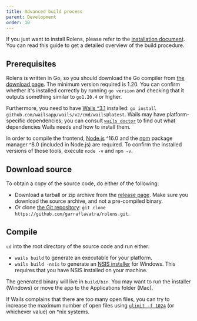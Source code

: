 ```yaml
---
title: Advanced build process
parent: Development
order: 10
---
```


If you just want to install Rolens, please refer to the [installation document](/installation/). You can read this guide to get a detailed overview of the build procedure.

## Prerequisites

Rolens is written in Go, so you should download the Go compiler from [the download page](https://go.dev/dl/). The minimum version required is 1.20. You can confirm whether it's installed correctly by running `go version` and checking that it outputs something similar to `go1.20.4` or higher.

Furthermore, you need to have [Wails ^3.1](https://wails.io/docs/gettingstarted/installation) installed: `go install github.com/wailsapp/wails/v2/cmd/wails@latest`. Wails may have platform-specific dependencies; you can consult [`wails doctor`](https://wails.io/docs/reference/cli#doctor) to find out what dependencies Wails needs and how to install them.

In order to compile the frontend, [Node.js](https://nodejs.org/en/download) ^16.0 and the [npm](https://npmjs.com) package manager ^8.0 (included in Node.js) are required. To confirm the installed versions of those tools, execute `node -v` and `npm -v`.

## Download source

To obtain a copy of the source code, do either of the following:

* Download a tarball or zip archive from the [release page](https://github.com/garraflavatra/rolens/releases/latest). Make sure you download the source archive, and not a pre-compiled binary.
* Or clone [the Git repository](https://github.com/garraflavatra/rolens): `git clone https://github.com/garraflavatra/rolens.git`.

## Compile

`cd` into the root directory of the source code and run either:

* `wails build` to generate an executable for your platform.
* `wails build -nsis` to generate an [NSIS installer](https://nsis.sourceforge.io/Main_Page) for Windows. This requires that you have NSIS installed on your machine.

The generated binary will live in `build/bin`. You may want to run the installer (Windows) or move the app to the Applications folder (Mac).

If Wails complains that there are too many open files, you can try to increase the maximum number of open files using [`ulimit -f 1024`](https://www.man7.org/linux/man-pages/man1/ulimit.1p.html) (or whichever value) on *nix systems.
